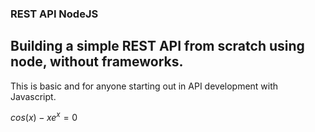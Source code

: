### REST API NodeJS
## Building a simple REST API from scratch using node, without frameworks. 

This is basic and for anyone starting out in API development with Javascript.

$cos(x) - xe^{x}=0$
